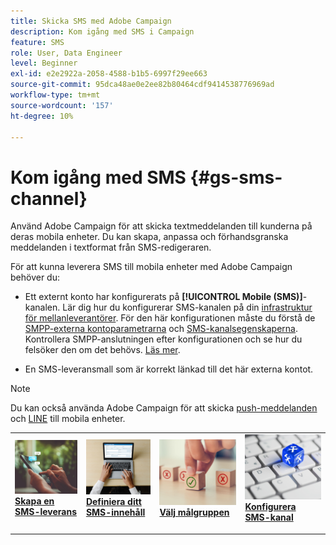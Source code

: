 ```yaml
---
title: Skicka SMS med Adobe Campaign
description: Kom igång med SMS i Campaign
feature: SMS
role: User, Data Engineer
level: Beginner
exl-id: e2e2922a-2058-4588-b1b5-6997f29ee663
source-git-commit: 95dca48ae0e2ee82b80464cdf9414538776969ad
workflow-type: tm+mt
source-wordcount: '157'
ht-degree: 10%

---
```


# Kom igång med SMS {#gs-sms-channel}

Använd Adobe Campaign för att skicka textmeddelanden till kunderna på deras mobila enheter. Du kan skapa, anpassa och förhandsgranska meddelanden i textformat från SMS-redigeraren.

För att kunna leverera SMS till mobila enheter med Adobe Campaign behöver du:

* Ett externt konto har konfigurerats på **[!UICONTROL Mobile (SMS)]**-kanalen. Lär dig hur du konfigurerar SMS-kanalen på din [infrastruktur för mellanleverantörer](sms-mid-sourcing.md). För den här konfigurationen måste du förstå de [SMPP-externa kontoparametrarna](smpp-external-account.md) och [SMS-kanalsegenskaperna](sms-channel.md).
Kontrollera SMPP-anslutningen efter konfigurationen och se hur du felsöker den om det behövs. [Läs mer](smpp-connection.md).

* En SMS-leveransmall som är korrekt länkad till det här externa kontot.


>[!NOTE]
>
>Du kan också använda Adobe Campaign för att skicka [push-meddelanden](../push.md) och [LINE](../line.md) till mobila enheter.


<table style="table-layout:fixed"><tr style="border: 0;">
<td>
<a href="create-sms.md">
<img alt="Skapa SMS" src="../../assets/do-not-localize/sms-sending.jpg">
</a>
<div><a href="create-sms.md"><strong>Skapa en SMS-leverans</strong>
</div>
<p>
</td>
<td>
<a href="sms-content.md">
<img alt="SMS-innehåll" src="../../assets/do-not-localize/sms-create.jpeg">
</a>
<div>
<a href="sms-content.md"><strong>Definiera ditt SMS-innehåll</strong></a>
</div>
<p></td>
<td>
<a href="sms-audience.md">
<img alt="SMS-målgrupp" src="../../assets/do-not-localize/sms-opt-out.jpg">
</a>
<div>
<a href="sms-audience.md"><strong>Välj målgruppen</strong></a>
</div>
<p>
</td>
<td>
<a href="smpp-external-account.md">
<img alt="SMS-konfiguration" src="../../assets/do-not-localize/sms-config.jpg">
</a>
<div>
<a href="smpp-external-account.md"><strong>Konfigurera SMS-kanal</strong></a>
</div>
<p>
</td>
</tr></table>
